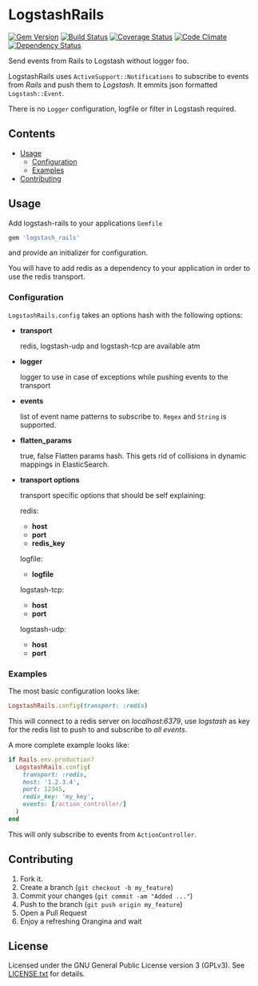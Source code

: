 # LogstashRails
[![Gem Version](https://badge.fury.io/rb/logstash_rails.png)](http://badge.fury.io/rb/logstash_rails)
[![Build Status](https://secure.travis-ci.org/cmertz/logstash_rails.png)](http://travis-ci.org/cmertz/logstash_rails)
[![Coverage Status](https://coveralls.io/repos/cmertz/logstash_rails/badge.png)](https://coveralls.io/r/cmertz/logstash_rails)
[![Code Climate](https://codeclimate.com/github/cmertz/logstash_rails.png)](https://codeclimate.com/github/cmertz/logstash_rails)
[![Dependency Status](https://gemnasium.com/cmertz/logstash_rails.png)](https://gemnasium.com/cmertz/logstash_rails)

Send events from Rails to Logstash without logger foo.

LogstashRails uses `ActiveSupport::Notifications` to subscribe to events from *Rails* and push them to *Logstash*.
It emmits json formatted `Logstash::Event`.

There is no `Logger` configuration, logfile or filter in Logstash required.

## Contents

* [Usage](#usage)
    * [Configuration](#configurtion)
    * [Examples](#examples)
* [Contributing](#contributing)


## Usage

Add logstash-rails to your applications `Gemfile`

```ruby
gem 'logstash_rails'
```

and provide an initializer for configuration.

You will have to add redis as a dependency to your application in order to use the redis transport.


### Configuration

`LogstashRails.config` takes an options hash with the following options:

* __transport__

  redis, logstash-udp and logstash-tcp are available atm

* __logger__

  logger to use in case of exceptions while pushing events to the transport

* __events__

  list of event name patterns to subscribe to. `Regex` and `String` is
  supported.
  
* __flatten_params__

  true, false
  Flatten params hash. This gets rid of collisions in dynamic mappings in ElasticSearch.

* __transport options__

  transport specific options that should be self explaining:

  redis:
  
  * __host__
  * __port__
  * __redis_key__
  
  logfile:

  * __logfile__
  
  logstash-tcp:

  * __host__
  * __port__
  
  logstash-udp:

  * __host__
  * __port__


### Examples

The most basic configuration looks like:

```ruby
LogstashRails.config(transport: :redis)
```

This will connect to a redis server on _localhost:6379_, use _logstash_ as
key for the redis list to push to and subscribe to _all events_.

A more complete example looks like:

```ruby
if Rails.env.production?
  LogstashRails.config(
    transport: :redis,
    host: '1.2.3.4',
    port: 12345,
    redis_key: 'my_key',
    events: [/action_controller/]
  )
end
```

This will only subscribe to events from `ActionController`.


## Contributing

1. Fork it.
2. Create a branch (`git checkout -b my_feature`)
3. Commit your changes (`git commit -am "Added ..."`)
4. Push to the branch (`git push origin my_feature`)
5. Open a Pull Request
6. Enjoy a refreshing Orangina and wait

## License

Licensed under the GNU General Public License version 3 (GPLv3). See [LICENSE.txt](/LICENSE.txt) for details.
